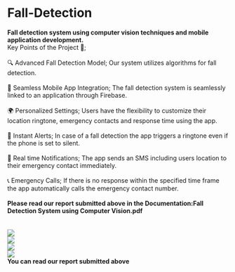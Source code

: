 # Fall-Detection

<b>Fall detection system using computer vision techniques and mobile application development.</b><br>
Key Points of the Project 🌟;
<br><br>
🔍 Advanced Fall Detection Model; Our system utilizes algorithms for fall detection.
<br><br>
📱 Seamless Mobile App Integration; The fall detection system is seamlessly linked to an application through Firebase.
<br><br>
🌍 Personalized Settings; Users have the flexibility to customize their location ringtone, emergency contacts and response time using the app.
<br><br>
🔔 Instant Alerts; In case of a fall detection the app triggers a ringtone even if the phone is set to silent.
<br><br>
📡 Real time Notifications; The app sends an SMS including users location to their emergency contact immediately.
<br><br>
📞 Emergency Calls; If there is no response within the specified time frame the app automatically calls the emergency contact number.<br><br>
 <b>Please read our report submitted above in the Documentation:Fall Detection System using Computer Vision.pdf<b><br><br><br>
 ![](AppPic/Screenshot_20240517_204324.png)<br>
 ![](AppPic/Screenshot_20240517_204448.png)<br>
 ![](AppPic/Screenshot_20240517_204637.png)<br>
 ![](AppPic/Screenshot_20240517_204501.png)<br>
<b>You can read our report submitted above </b>

